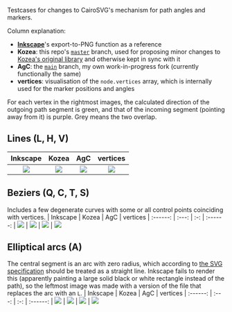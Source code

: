 Testcases for changes to CairoSVG's mechanism for path angles and markers.

Column explanation:
* **[Inkscape](https://inkscape.org/)**'s export-to-PNG function as a reference
* **Kozea**: this repo's [`master`](https://github.com/SilverCardioid/CairoSVG/tree/master) branch, used for proposing minor changes to [Kozea's original library](https://github.com/Kozea/CairoSVG) and otherwise kept in sync with it
* **AgC**: the [`main`](https://github.com/SilverCardioid/CairoSVG/) branch, my own work-in-progress fork (currently functionally the same)
* **vertices**: visualisation of the `node.vertices` array, which is internally used for the marker positions and angles

For each vertex in the rightmost images, the calculated direction of the outgoing path segment is green, and that of the incoming segment (pointing away from it) is purple. Grey means the two overlap.

## Lines (L, H, V)
| Inkscape | Kozea | AgC | vertices
| :------: | :---: | :-: | :------:
| ![](lines-ink.png) | ![](lines-kozea.png) | ![](lines-agc.png) | ![](lines-vertices.png)

## Beziers (Q, C, T, S)
Includes a few degenerate curves with some or all control points coinciding with vertices.
| Inkscape | Kozea | AgC | vertices
| :------: | :---: | :-: | :------:
| ![](beziers-ink.png) | ![](beziers-kozea.png) | ![](beziers-agc.png) | ![](beziers-vertices.png)

## Elliptical arcs (A)
The central segment is an arc with zero radius, which according to [the SVG specification](https://www.w3.org/Graphics/SVG/1.1/implnote.html#ArcOutOfRangeParameters) should be treated as a straight line. Inkscape fails to render this (apparently painting a large solid black or white rectangle instead of the path), so the leftmost image was made with a version of the file that replaces the arc with an `L`.
| Inkscape | Kozea | AgC | vertices
| :------: | :---: | :-: | :------:
| ![](arcs-ink-fix.png) | ![](arcs-kozea.png) | ![](arcs-agc.png) | ![](arcs-vertices.png)
